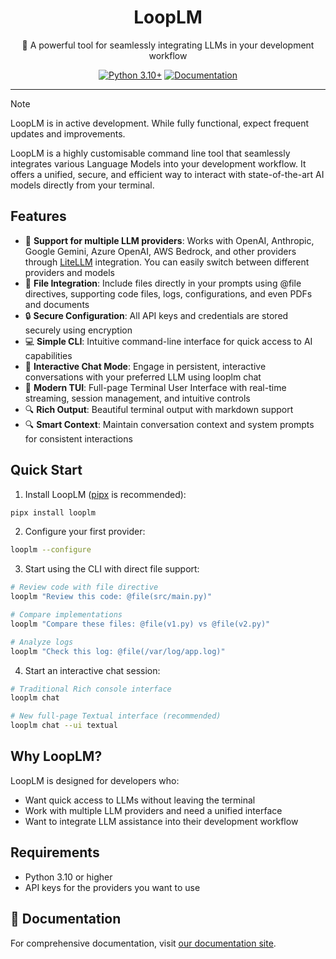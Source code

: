 <div align="center">

# LoopLM

🤖 A powerful tool for seamlessly integrating LLMs in your development workflow

[![Python 3.10+](https://img.shields.io/badge/python-3.10+-blue.svg)](https://www.python.org/downloads/)
[![Documentation](https://img.shields.io/badge/docs-mkdocs-blue)](https://chaitanya.one/looplm)

</div>

---

> [!NOTE]
> LoopLM is in active development. While fully functional, expect frequent updates and improvements.

LoopLM is a highly customisable command line tool that seamlessly integrates various Language Models into your development workflow. It offers a unified, secure, and efficient way to interact with state-of-the-art AI models directly from your terminal.

## Features

- 🚀 **Support for multiple LLM providers**: Works with OpenAI, Anthropic, Google Gemini, Azure OpenAI, AWS Bedrock, and other providers through [LiteLLM](https://litellm.vercel.app/docs/providers) integration. You can easily switch between different providers and models
- 📂 **File Integration**: Include files directly in your prompts using @file directives, supporting code files, logs, configurations, and even PDFs and documents
- 🔒 **Secure Configuration**: All API keys and credentials are stored securely using encryption
- 💻 **Simple CLI**: Intuitive command-line interface for quick access to AI capabilities
- 💬 **Interactive Chat Mode**: Engage in persistent, interactive conversations with your preferred LLM using looplm chat
- 🎨 **Modern TUI**: Full-page Terminal User Interface with real-time streaming, session management, and intuitive controls
- 🔍 **Rich Output**: Beautiful terminal output with markdown support
- 🔍 **Smart Context**: Maintain conversation context and system prompts for consistent interactions

## Quick Start

1. Install LoopLM ([pipx](https://github.com/pypa/pipx) is recommended):
```bash
pipx install looplm
```

2. Configure your first provider:
```bash
looplm --configure
```

3. Start using the CLI with direct file support:
```bash
# Review code with file directive
looplm "Review this code: @file(src/main.py)"

# Compare implementations
looplm "Compare these files: @file(v1.py) vs @file(v2.py)"

# Analyze logs
looplm "Check this log: @file(/var/log/app.log)"
```

4. Start an interactive chat session:
```bash
# Traditional Rich console interface
looplm chat

# New full-page Textual interface (recommended)
looplm chat --ui textual
```

## Why LoopLM?

LoopLM is designed for developers who:
- Want quick access to LLMs without leaving the terminal
- Work with multiple LLM providers and need a unified interface
- Want to integrate LLM assistance into their development workflow

## Requirements

- Python 3.10 or higher
- API keys for the providers you want to use

## 📖 Documentation

For comprehensive documentation, visit [our documentation site](https://chaitanya.one/looplm).
